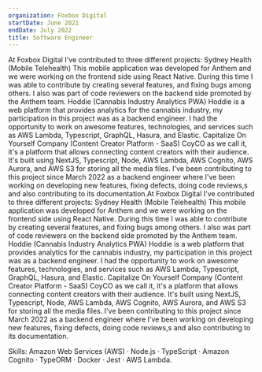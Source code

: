 ```yaml
---
organization: Foxbox Digital
startDate: June 2021
endDate: July 2022
title: Software Engineer
---
```


At Foxbox Digital I've contributed to three different projects:
Sydney Health (Mobile Telehealth)
This mobile application was developed for Anthem and we were working on the frontend side using React Native. During this time I was able to contribute by creating several features, and fixing bugs among others. I also was part of code reviewers on the backend side promoted by the Anthem team.
Hoddie (Cannabis Industry Analytics PWA)
Hoddie is a web platform that provides analytics for the cannabis industry, my participation in this project was as a backend engineer. I had the opportunity to work on awesome features, technologies, and services such as AWS Lambda, Typescript, GraphQL, Hasura, and Elastic.
Capitalize On Yourself Company (Content Creator Platform - SaaS)
CoyCO as we call it, it's a platform that allows connecting content creators with their audience. It's built using NextJS, Typescript, Node, AWS Lambda, AWS Cognito, AWS Aurora, and AWS S3 for storing all the media files.
I've been contributing to this project since March 2022 as a backend engineer where I've been working on developing new features, fixing defects, doing code reviews,s and also contributing to its documentation.At Foxbox Digital I've contributed to three different projects: Sydney Health (Mobile Telehealth) This mobile application was developed for Anthem and we were working on the frontend side using React Native. During this time I was able to contribute by creating several features, and fixing bugs among others. I also was part of code reviewers on the backend side promoted by the Anthem team. Hoddie (Cannabis Industry Analytics PWA) Hoddie is a web platform that provides analytics for the cannabis industry, my participation in this project was as a backend engineer. I had the opportunity to work on awesome features, technologies, and services such as AWS Lambda, Typescript, GraphQL, Hasura, and Elastic. Capitalize On Yourself Company (Content Creator Platform - SaaS) CoyCO as we call it, it's a platform that allows connecting content creators with their audience. It's built using NextJS, Typescript, Node, AWS Lambda, AWS Cognito, AWS Aurora, and AWS S3 for storing all the media files. I've been contributing to this project since March 2022 as a backend engineer where I've been working on developing new features, fixing defects, doing code reviews,s and also contributing to its documentation.

Skills: Amazon Web Services (AWS) · Node.js · TypeScript · Amazon Cognito · TypeORM · Docker · Jest · AWS Lambda.
